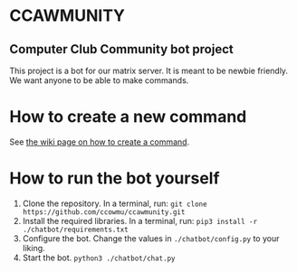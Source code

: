 # CCAWMUNITY
## Computer Club Community bot project

This project is a bot for our matrix server. It is meant to be newbie friendly. We want anyone to be able to make commands.

# How to create a new command

See [the wiki page on how to create a command](https://github.com/ccowmu/ccawmunity/wiki/Creating-a-New-Command).

# How to run the bot yourself

1. Clone the repository. In a terminal, run: `git clone https://github.com/ccowmu/ccawmunity.git`
2. Install the required libraries. In a terminal, run: `pip3 install -r ./chatbot/requirements.txt`
3. Configure the bot. Change the values in `./chatbot/config.py` to your liking.
4. Start the bot. `python3 ./chatbot/chat.py`
